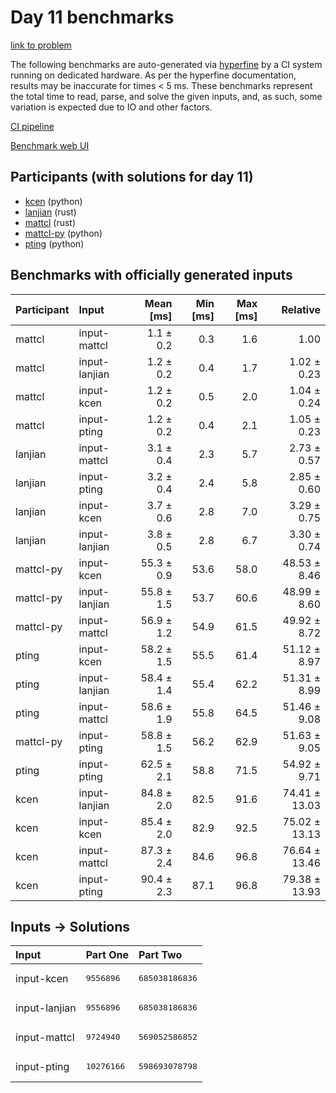 # Day 11 benchmarks

[link to problem](https://adventofcode.com/2023/day/11)

The following benchmarks are auto-generated via
[hyperfine](https://github.com/sharkdp/hyperfine) by a CI system running on
dedicated hardware. As per the hyperfine documentation, results may be
inaccurate for times < 5 ms. These benchmarks represent the total time to read,
parse, and solve the given inputs, and, as such, some variation is expected due
to IO and other factors.

[CI pipeline](http://ci.papercode.net:8080/teams/main/pipelines/aoc2023)

[Benchmark web UI](https://aoc.ancalagon.black)


## Participants (with solutions for day 11)

- [kcen](https://github.com/kcen/aoc2023) (python)
- [lanjian](https://github.com/lanjian/aoc-2023) (rust)
- [mattcl](https://github.com/mattcl/aoc2023) (rust)
- [mattcl-py](https://github.com/mattcl/aoc2023-py) (python)
- [pting](https://github.com/pting/aoc2023) (python)


## Benchmarks with officially generated inputs

| Participant | Input | Mean [ms] | Min [ms] | Max [ms] | Relative |
|:---|:---|---:|---:|---:|---:|
| mattcl | input-mattcl | 1.1 ± 0.2 | 0.3 | 1.6 | 1.00 |
| mattcl | input-lanjian | 1.2 ± 0.2 | 0.4 | 1.7 | 1.02 ± 0.23 |
| mattcl | input-kcen | 1.2 ± 0.2 | 0.5 | 2.0 | 1.04 ± 0.24 |
| mattcl | input-pting | 1.2 ± 0.2 | 0.4 | 2.1 | 1.05 ± 0.23 |
| lanjian | input-mattcl | 3.1 ± 0.4 | 2.3 | 5.7 | 2.73 ± 0.57 |
| lanjian | input-pting | 3.2 ± 0.4 | 2.4 | 5.8 | 2.85 ± 0.60 |
| lanjian | input-kcen | 3.7 ± 0.6 | 2.8 | 7.0 | 3.29 ± 0.75 |
| lanjian | input-lanjian | 3.8 ± 0.5 | 2.8 | 6.7 | 3.30 ± 0.74 |
| mattcl-py | input-kcen | 55.3 ± 0.9 | 53.6 | 58.0 | 48.53 ± 8.46 |
| mattcl-py | input-lanjian | 55.8 ± 1.5 | 53.7 | 60.6 | 48.99 ± 8.60 |
| mattcl-py | input-mattcl | 56.9 ± 1.2 | 54.9 | 61.5 | 49.92 ± 8.72 |
| pting | input-kcen | 58.2 ± 1.5 | 55.5 | 61.4 | 51.12 ± 8.97 |
| pting | input-lanjian | 58.4 ± 1.4 | 55.4 | 62.2 | 51.31 ± 8.99 |
| pting | input-mattcl | 58.6 ± 1.9 | 55.8 | 64.5 | 51.46 ± 9.08 |
| mattcl-py | input-pting | 58.8 ± 1.5 | 56.2 | 62.9 | 51.63 ± 9.05 |
| pting | input-pting | 62.5 ± 2.1 | 58.8 | 71.5 | 54.92 ± 9.71 |
| kcen | input-lanjian | 84.8 ± 2.0 | 82.5 | 91.6 | 74.41 ± 13.03 |
| kcen | input-kcen | 85.4 ± 2.0 | 82.9 | 92.5 | 75.02 ± 13.13 |
| kcen | input-mattcl | 87.3 ± 2.4 | 84.6 | 96.8 | 76.64 ± 13.46 |
| kcen | input-pting | 90.4 ± 2.3 | 87.1 | 96.8 | 79.38 ± 13.93 |


## Inputs -> Solutions

| Input | Part One | Part Two |
|:---|:---|:---|
|input-kcen|<pre>9556896</pre>|<pre>685038186836</pre>|
|input-lanjian|<pre>9556896</pre>|<pre>685038186836</pre>|
|input-mattcl|<pre>9724940</pre>|<pre>569052586852</pre>|
|input-pting|<pre>10276166</pre>|<pre>598693078798</pre>|